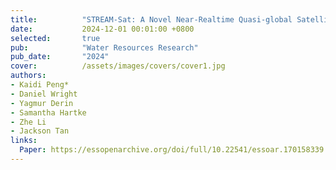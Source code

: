 ```yaml
---
title:          "STREAM-Sat: A Novel Near-Realtime Quasi-global Satellite-Only Ensemble Precipitation Dataset"
date:           2024-12-01 00:01:00 +0800
selected:       true
pub:            "Water Resources Research"
pub_date:       "2024"
cover:          /assets/images/covers/cover1.jpg
authors:
- Kaidi Peng*
- Daniel Wright
- Yagmur Derin
- Samantha Hartke
- Zhe Li
- Jackson Tan
links:
  Paper: https://essopenarchive.org/doi/full/10.22541/essoar.170158339.92690157
---
```

